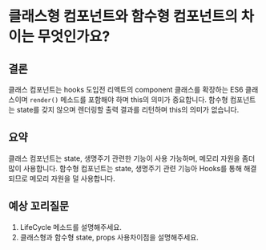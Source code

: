 # 클래스형 컴포넌트와 함수형 컴포넌트의 차이는 무엇인가요?

## 결론
클래스 컴포넌트는 hooks 도입전 리액트의 component 클래스를 확장하는 ES6 클래스이며 `render()` 메소드를 포함해야 하며 this의 의미가 중요합니다.
함수형 컴포넌트는 state를 갖지 않으며 렌더링할 출력 결과를 리턴하며 this의 의미가 없습니다.

## 요약
클래스 컴포넌트는 state, 생명주기 관련한 기능이 사용 가능하며, 메모리 자원을 좀더 많이 사용합니다.
함수형 컴포넌트는 state, 생명주기 관련 기능아 Hooks를 통해 해결되므로 메모리 자원을 덜 사용합니다. 

## 예상 꼬리질문
1. LifeCycle 메소드를 설명해주세요.
2. 클래스형과 함수형 state, props 사용차이점을 설명해주세요.
